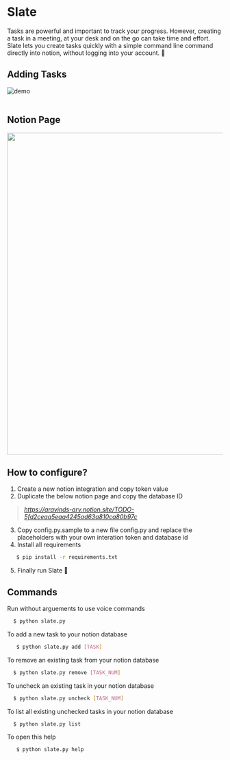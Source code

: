 # Slate

Tasks are powerful and important to track your progress. However, creating a task in a meeting, at your desk and on the go can take time and effort.<br>
Slate lets you create tasks quickly with a simple command line command directly into notion, without logging into your account. 🚀

## Adding Tasks
![demo](https://user-images.githubusercontent.com/78845005/170821250-bd6e1bb9-08b5-47d4-91be-0ac03f869121.gif)
<br>
<br>

## Notion Page
<img src="https://user-images.githubusercontent.com/78845005/170821281-6953809f-f4c6-4265-ba7a-e13e559f967b.gif" width=750>

## How to configure?
1. Create a new notion integration and copy token value
2. Duplicate the below notion page and copy the database ID
> _https://aravinds-arv.notion.site/TODO-5fd2ceaa5eaa4245ad63a810ca80b97c_
3. Copy config.py.sample to a new file config.py and replace the placeholders with your own interation token and database id
4. Install all requirements
```bash
   $ pip install -r requirements.txt
```
5. Finally run Slate 🎉

## Commands

Run without arguements to use voice commands 

```bash
  $ python slate.py
```

To add a new task to your notion database

```bash
   $ python slate.py add [TASK]
```

To remove an existing task from your notion database

```bash
  $ python slate.py remove [TASK_NUM]
```

To uncheck an existing task in your notion database

```bash
  $ python slate.py uncheck [TASK_NUM]
```

To list all existing unchecked tasks in your notion database

```bash
  $ python slate.py list
```

To open this help

```bash
   $ python slate.py help
```
